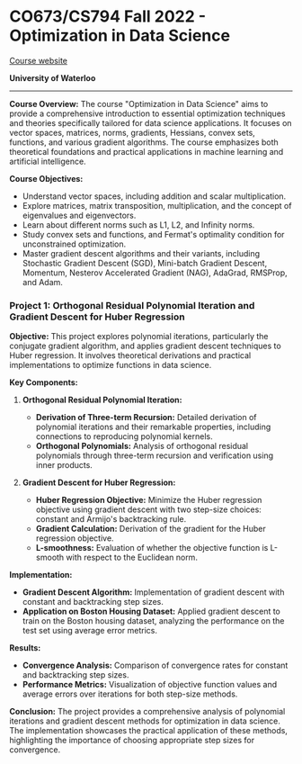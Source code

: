 # CO673/CS794 Fall 2022 - Optimization in Data Science

[Course website](https://cs.uwaterloo.ca/~y328yu/mycourses/794/index.html)

**University of Waterloo**

---

**Course Overview:**
The course "Optimization in Data Science" aims to provide a comprehensive introduction to essential optimization techniques and theories specifically tailored for data science applications. It focuses on vector spaces, matrices, norms, gradients, Hessians, convex sets, functions, and various gradient algorithms. The course emphasizes both theoretical foundations and practical applications in machine learning and artificial intelligence.

**Course Objectives:**
- Understand vector spaces, including addition and scalar multiplication.
- Explore matrices, matrix transposition, multiplication, and the concept of eigenvalues and eigenvectors.
- Learn about different norms such as L1, L2, and Infinity norms.
- Study convex sets and functions, and Fermat's optimality condition for unconstrained optimization.
- Master gradient descent algorithms and their variants, including Stochastic Gradient Descent (SGD), Mini-batch Gradient Descent, Momentum, Nesterov Accelerated Gradient (NAG), AdaGrad, RMSProp, and Adam.

### Project 1: Orthogonal Residual Polynomial Iteration and Gradient Descent for Huber Regression

**Objective:**
This project explores polynomial iterations, particularly the conjugate gradient algorithm, and applies gradient descent techniques to Huber regression. It involves theoretical derivations and practical implementations to optimize functions in data science.

**Key Components:**
1. **Orthogonal Residual Polynomial Iteration:**
   - **Derivation of Three-term Recursion:** Detailed derivation of polynomial iterations and their remarkable properties, including connections to reproducing polynomial kernels.
   - **Orthogonal Polynomials:** Analysis of orthogonal residual polynomials through three-term recursion and verification using inner products.

2. **Gradient Descent for Huber Regression:**
   - **Huber Regression Objective:** Minimize the Huber regression objective using gradient descent with two step-size choices: constant and Armijo's backtracking rule.
   - **Gradient Calculation:** Derivation of the gradient for the Huber regression objective.
   - **L-smoothness:** Evaluation of whether the objective function is L-smooth with respect to the Euclidean norm.

**Implementation:**
- **Gradient Descent Algorithm:** Implementation of gradient descent with constant and backtracking step sizes.
- **Application on Boston Housing Dataset:** Applied gradient descent to train on the Boston housing dataset, analyzing the performance on the test set using average error metrics.

**Results:**
- **Convergence Analysis:** Comparison of convergence rates for constant and backtracking step sizes.
- **Performance Metrics:** Visualization of objective function values and average errors over iterations for both step-size methods.

**Conclusion:**
The project provides a comprehensive analysis of polynomial iterations and gradient descent methods for optimization in data science. The implementation showcases the practical application of these methods, highlighting the importance of choosing appropriate step sizes for convergence.


